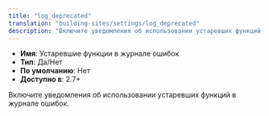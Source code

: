 ```yaml
---
title: "log_deprecated"
translation: "building-sites/settings/log_deprecated"
description: "Включите уведомления об использовании устаревших функций в журнале ошибок"
---
```


-   **Имя**: Устаревшие функции в журнале ошибок
-   **Тип**: Да/Нет
-   **По умолчанию**: Нет
-	**Доступно в**: 2.7+

Включите уведомления об использовании устаревших функций в журнале ошибок.